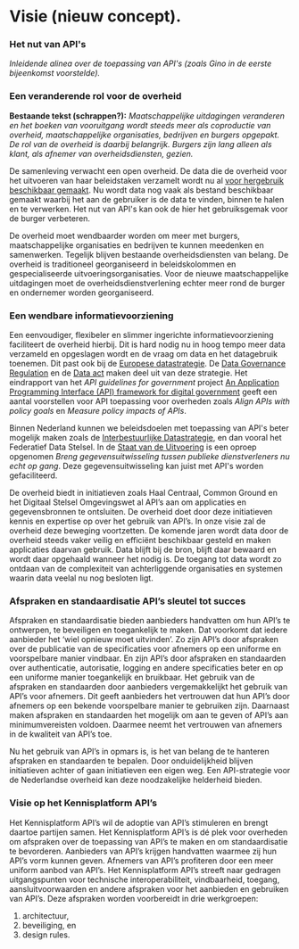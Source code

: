 # Visie (nieuw concept).

### Het nut van API's

_Inleidende alinea over de toepassing van API's (zoals Gino in de eerste bijeenkomst voorstelde)._

### Een veranderende rol voor de overheid
**Bestaande tekst (schrappen?):** _Maatschappelijke uitdagingen veranderen en het boeken van vooruitgang wordt steeds meer als coproductie van overheid, maatschappelijke organisaties, bedrijven en burgers opgepakt. De rol van de overheid is daarbij belangrijk. Burgers zijn lang alleen als klant, als afnemer van overheidsdiensten, gezien._ 

De samenleving verwacht een open overheid. De data die de overheid voor het uitvoeren van haar beleidstaken verzamelt wordt nu al [voor hergebruik beschikbaar gemaakt](https://data.overheid.nl/). Nu wordt data nog vaak als bestand beschikbaar gemaakt waarbij het aan de gebruiker is de data te vinden, binnen te halen en te verwerken. Het nut van API's kan ook de hier het gebruiksgemak voor de burger verbeteren.

De overheid moet wendbaarder worden om meer met burgers, maatschappelijke organisaties en bedrijven te kunnen meedenken en samenwerken. Tegelijk blijven bestaande overheidsdiensten van belang. De overheid is traditioneel georganiseerd in beleidskolommen en gespecialiseerde uitvoeringsorganisaties. Voor de nieuwe maatschappelijke uitdagingen moet de overheidsdienstverlening echter meer rond de burger en ondernemer worden georganiseerd. 

### Een wendbare informatievoorziening
Een eenvoudiger, flexibeler en slimmer ingerichte informatievoorziening faciliteert de overheid hierbij. Dit is hard nodig nu in hoog tempo meer data verzameld en opgeslagen wordt en de vraag om data en het datagebruik toenemen. Dit past ook bij de [Europese datastrategie](https://commission.europa.eu/strategy-and-policy/priorities-2019-2024/europe-fit-digital-age/european-data-strategy_en). De  [Data Governance Regulation](https://digital-strategy.ec.europa.eu/en/policies/data-governance-act) en de [Data act](https://digital-strategy.ec.europa.eu/en/policies/data-act) maken deel uit van deze strategie. Het eindrapport van het _API guidelines for government_ project [An Application Programming Interface (API) framework for digital government](https://op.europa.eu/en/publication-detail/-/publication/0e262d9b-ca32-11ea-adf7-01aa75ed71a1) geeft een aantal voorstellen voor API toepassing voor overheden zoals _Align APIs with policy goals_ en _Measure policy impacts of APIs_. 

Binnen Nederland kunnen we beleidsdoelen met toepassing van API's beter mogelijk maken zoals de [Interbestuurlijke Datastrategie](https://realisatieibds.pleio.nl/), en dan vooral het Federatief Data Stelsel. In de [Staat van de Uitvoering](https://staatvandeuitvoering.nl/) is een oproep opgenomen _Breng gegevensuitwisseling tussen publieke dienstverleners nu echt op gang_. Deze gegevensuitwisseling kan juist met API's worden gefaciliteerd.

De overheid biedt in initiatieven zoals Haal Centraal, Common Ground en het Digitaal Stelsel Omgevingswet al API’s aan om applicaties en gegevensbronnen te ontsluiten. De overheid doet door deze initiatieven kennis en expertise op over het gebruik van API’s. In onze visie zal de overheid deze beweging voortzetten. De komende jaren wordt data door de overheid steeds vaker veilig en efficiënt beschikbaar gesteld en maken applicaties daarvan gebruik. Data blijft bij de bron, blijft daar bewaard en wordt daar opgehaald wanneer het nodig is. De toegang tot data wordt zo ontdaan van de complexiteit van achterliggende organisaties en systemen waarin data veelal nu nog besloten ligt.

### Afspraken en standaardisatie API’s sleutel tot succes
Afspraken en standaardisatie bieden aanbieders handvatten om hun API’s te ontwerpen, te beveiligen en toegankelijk te maken. Dat voorkomt dat iedere aanbieder het ‘wiel opnieuw moet uitvinden’. Zo zijn API’s door afspraken over de publicatie van de specificaties voor afnemers op een uniforme en voorspelbare manier vindbaar. En zijn API’s door afspraken en standaarden over authenticatie, autorisatie, logging en andere specificaties beter en op een uniforme manier toegankelijk en bruikbaar. Het gebruik van de afspraken en standaarden door aanbieders vergemakkelijkt het gebruik van API’s voor afnemers. Dit geeft aanbieders het vertrouwen dat hun API’s door afnemers op een bekende voorspelbare manier te gebruiken zijn. Daarnaast maken afspraken en standaarden het mogelijk om aan te geven of API’s aan minimumvereisten voldoen. Daarmee neemt het vertrouwen van afnemers in de kwaliteit van API’s toe.

Nu het gebruik van API’s in opmars is, is het van belang de te hanteren afspraken en standaarden te bepalen. Door onduidelijkheid blijven initiatieven achter of gaan initiatieven een eigen weg. Een API-strategie voor de Nederlandse overheid kan deze noodzakelijke helderheid bieden.


### Visie op het Kennisplatform API’s
Het Kennisplatform API’s wil de adoptie van API’s stimuleren en brengt daartoe partijen samen. Het Kennisplatform API’s is dé plek voor overheden om afspraken over de toepassing van API’s te maken en om standaardisatie te bevorderen. Aanbieders van API’s krijgen handvatten waarmee zij hun API’s vorm kunnen geven. Afnemers van API’s profiteren door een meer uniform aanbod van API’s. Het Kennisplatform API’s streeft naar gedragen uitgangspunten voor technische interoperabiliteit, vindbaarheid, toegang, aansluitvoorwaarden en andere afspraken voor het aanbieden en gebruiken van API’s. Deze afspraken worden voorbereidt in drie werkgroepen:
1. architectuur,
2. beveiliging, en
3. design rules.
